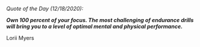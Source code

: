 *Quote of the Day (12/18/2020):*

_**Own 100 percent of your focus. The most challenging of endurance drills will bring you to a level of optimal mental and physical performance.**_

Lorii Myers